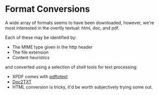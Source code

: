 Format Conversions
==================
A wide array of formats seems to have been downloaded, however, we're most interested in the overtly textual: html, doc, and pdf.

Each of these may be identified by:

 * The MIME type given in the http header
 * The file extension
 * Content heuristics

and converted using a selection of shell tools for text processing:

 * XPDF comes with [pdftotext](http://linux.die.net/man/1/pdftotext)
 * [Doc2TXT](http://doc2txt.com/)
 * HTML conversion is tricky, it'd be worth subjectively trying some out.
